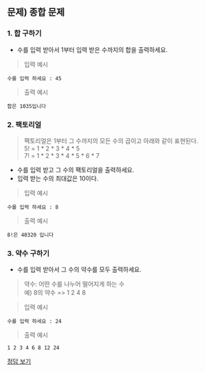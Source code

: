## 문제) 종합 문제

### 1. 합 구하기
* 수를 입력 받아서 1부터 입력 받은 수까지의 합을 출력하세요.

> 입력 예시

```
수를 입력 하세요 : 45
```

> 출력 예시

```
합은 1035입니다
```


### 2. 팩토리얼
> 팩토리얼은 1부터 그 수까지의 모든 수의 곱이고 아래와 같이 표현된다.  
> 5! = 1 * 2 * 3 * 4 * 5  
> 7! = 1 * 2 * 3 * 4 * 5 * 6 * 7  

* 수를 입력 받고 그 수의 팩토리얼을 출력하세요.
* 입력 받는 수의 최대값은 10이다.

> 입력 예시

```
수를 입력 하세요 : 8
```
> 출력 예시

```
8!은 40320 입니다
```

### 3. 약수 구하기
* 수를 입력 받아서 그 수의 약수를 모두 출력하세요.
> 약수: 어떤 수를 나누어 떨어지게 하는 수  
> 예) 8의 약수 => 1 2 4 8

> 입력 예시

```
수를 입력 하세요 : 24
```
> 출력 예시

```
1 2 3 4 6 8 12 24
```

[정답 보기](quiz04.py)


